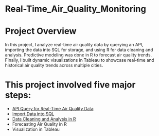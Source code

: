 # Real-Time_Air_Quality_Monitoring

# Project Overview

In this project, I analyze real-time air quality data by querying an API, importing the data into SQL for storage, and using R 
for data cleaning and analysis. Predictive modeling was done in R to forecast air quality trends. Finally, I built dynamic 
visualizations in Tableau to showcase real-time and historical air quality trends across multiple cities.

# This project involved five major steps:
- [API Query for Real-Time Air Quality Data](https://github.com/temidataspot/Real-Time_Air_Quality_Monitoring/blob/main/API%20Query%20%5BPython%5D.md)
- [Import Data into SQL](https://github.com/temidataspot/Real-Time_Air_Quality_Monitoring/blob/main/%5BSQL%5D%20Importing%20Data%20and%20Storage.md)
- [Data Cleaning and Analysis in R](https://github.com/temidataspot/Real-Time_Air_Quality_Monitoring/blob/main/Data%20Cleaning%20and%20Analysis%20in%20R.md)
- Forecasting Air Quality in R
- Visualization in Tableau
